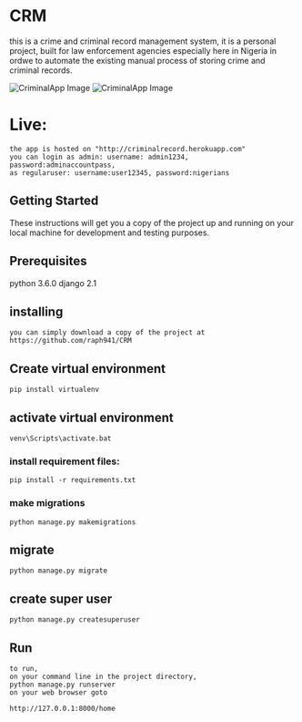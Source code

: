 # CRM
this is a crime and criminal record management system, it is a personal project, built for law enforcement agencies especially here in Nigeria in ordwe to automate the existing manual process of storing crime and criminal records.

![CriminalApp Image](https://res.cloudinary.com/raph941/image/upload/v1604642174/Github%20/CRM/slide1_vcpauy.png)
![CriminalApp Image](https://res.cloudinary.com/raph941/image/upload/v1604642174/Github%20/CRM/slide3_a16i7p.png)


# Live: 
    the app is hosted on "http://criminalrecord.herokuapp.com"
    you can login as admin: username: admin1234, password:adminaccountpass,
    as regularuser: username:user12345, password:nigerians


## Getting Started
These instructions will get you a copy of the project up and running on your local machine for development and testing purposes.

## Prerequisites
python 3.6.0 
django 2.1

## installing
    you can simply download a copy of the project at https://github.com/raph941/CRM

## Create virtual environment
    pip install virtualenv 

## activate virtual environment
    venv\Scripts\activate.bat

### install requirement files: 
    pip install -r requirements.txt

### make migrations
    python manage.py makemigrations

## migrate
    python manage.py migrate

## create super user
    python manage.py createsuperuser

## Run
    to run, 
    on your command line in the project directory,
    python manage.py runserver
    on your web browser goto

    http://127.0.0.1:8000/home 



